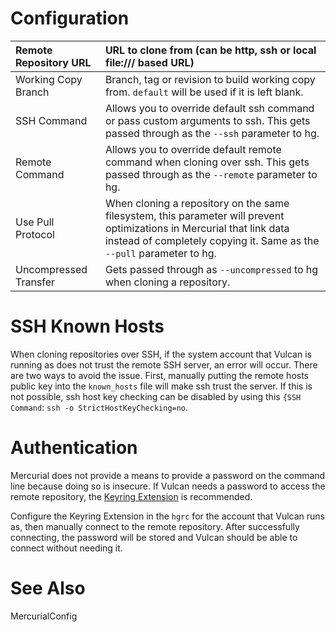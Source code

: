 # Configuration #

|Remote Repository URL|URL to clone from (can be http, ssh or local file:/// based URL)|
|:--------------------|:---------------------------------------------------------------|
| Working Copy Branch |Branch, tag or revision to build working copy from.  `default` will be used if it is left blank.|
|SSH Command          |Allows you to override default ssh command or pass custom arguments to ssh.  This gets passed through as the `--ssh` parameter to hg.|
|Remote Command       |Allows you to override default remote command when cloning over ssh.  This gets passed through as the `--remote` parameter to hg.|
|Use Pull Protocol    |When cloning a repository on the same filesystem, this parameter will prevent optimizations in Mercurial that link data instead of completely copying it.  Same as the `--pull` parameter to hg.|
|Uncompressed Transfer|Gets passed through as `--uncompressed` to hg when cloning a repository.|

# SSH Known Hosts #

When cloning repositories over SSH, if the system account that Vulcan is running as does not trust the remote SSH server, an error will occur.  There are two ways to avoid the issue.  First, manually putting the remote hosts public key into the `known_hosts` file will make ssh trust the server.  If this is not possible, ssh host key checking can be disabled by using this `{SSH Command`: `ssh -o StrictHostKeyChecking=no`.

# Authentication #

Mercurial does not provide a means to provide a password on the command line because doing so is insecure.  If Vulcan needs a password to access the remote repository, the [Keyring Extension](http://mercurial.selenic.com/wiki/KeyringExtension) is recommended.

Configure the Keyring Extension in the `hgrc` for the account that Vulcan runs as, then manually connect to the remote repository.  After successfully connecting, the password will be stored and Vulcan should be able to connect without needing it.

# See Also #

MercurialConfig